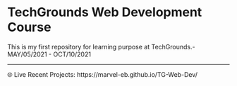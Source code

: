 # TechGrounds Web Development Course
This is my first repository for learning purpose at TechGrounds.- MAY/05/2021 - OCT/10/2021

<hr>
🌐 Live Recent Projects: https://marvel-eb.github.io/TG-Web-Dev/ 

